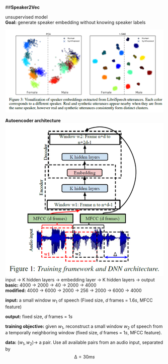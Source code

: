 ##**Speaker2Vec**

unsupervised model  
**Goal:** generate speaker embedding without knowing speaker labels

![objective](./img_objective.png)

**Autoencoder architecture**  
![model](./img_model.png)  
input -> K hidden layers -> embedding layer -> K hidden layers -> output  
**basic:** 4000 -> 2000 -> 40 -> 2000 -> 4000  
**modified:** 4000 -> 6000 -> 2000 -> 256 -> 2000 -> 6000 -> 4000

**input:** a small window $w_1$ of speech (Fixed size, $d$ frames = $1.6s$, MFCC feature)

**output:** fixed size, $d$ frames = $1s$

**training objective:** given $w_1$, reconstruct a small window $w_2$ of speech from a temporally neighboring window (fixed size, $d$ frames = $1s$, MFCC feature).

**data:** $(w_1, w_2)$→ a pair. Use all available pairs from an audio input, separated by $$∆ = 30ms$$
